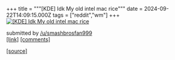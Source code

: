 +++
title = """[KDE] Idk My old intel mac rice"""
date = 2024-09-22T14:09:15.000Z
tags = ["reddit","wm"]
+++
[![[KDE] Idk My old intel mac rice ](https://preview.redd.it/wftq84qnbdqd1.png?width=640&crop=smart&auto=webp&s=11ec2f42b3d0ba6485e64b91f7c1c9b306efb784 "[KDE] Idk My old intel mac rice ")](https://www.reddit.com/r/unixporn/comments/1fmu553/kde_idk_my_old_intel_mac_rice/)

submitted by [/u/smashbrosfan999](https://www.reddit.com/user/smashbrosfan999)  
[\[link\]](https://i.redd.it/wftq84qnbdqd1.png) [\[comments\]](https://www.reddit.com/r/unixporn/comments/1fmu553/kde_idk_my_old_intel_mac_rice/)

[[source]](https://www.reddit.com/r/unixporn/comments/1fmu553/kde_idk_my_old_intel_mac_rice/)
